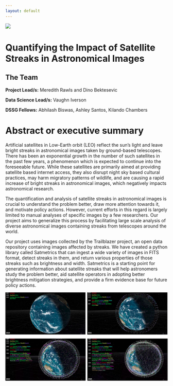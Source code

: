 ```yaml
---
layout: default
---
```


<img src="{{ site.url }}{{ site.baseurl }}/assets/img/eScience.png">


# Quantifying the Impact of Satellite Streaks in Astronomical Images

## The Team

**Project Lead/s:** Meredith Rawls and Dino Bektesevic

**Data Science Lead/s:** Vaughn Iverson

**DSSG Fellows:** Abhilash Biswas, Ashley Santos, Kilando Chambers

# Abstract or executive summary

Artificial satellites in Low-Earth orbit (LEO) reflect the sun’s light and leave bright streaks in astronomical images taken by ground-based telescopes. There has been an exponential growth in the number of such satellites in the past few years, a phenomenon which is expected to continue into the foreseeable future. While these satellites are primarily aimed at providing satellite based internet access, they also disrupt night sky based cultural practices, may harm migratory patterns of wildlife, and are causing a rapid  increase of bright streaks in astronomical images, which negatively impacts astronomical research.

The quantification and analysis of satellite streaks in astronomical images is crucial to understand the problem better, draw more attention towards it, and motivate policy actions. However, current efforts in this regard is largely limited to manual analyses of specific images by a few researchers. Our project aims to generalize this process by facilitating large scale analysis of diverse astronomical images containing streaks from telescopes around the world.

Our project uses images collected by the Trailblazer project, an open data repository containing images affected by streaks. We have created a python library called Satmetrics that can ingest a wide variety of images in FITS format, detect streaks in them, and return various properties of those streaks such as brightness and width.  Satmetrics is a starting point for generating information about satellite streaks that will help astronomers study the problem better, aid satellite operators in adopting better brightness mitigation strategies, and provide a firm evidence base for future policy actions.


![Past, current and predicted numbers of LEO satellites in Earth's orbit.](/assets/img/summary/joined.jpg)
